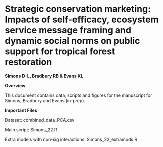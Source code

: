 # Strategic conservation marketing: Impacts of self-efficacy, ecosystem service message framing and dynamic social norms on public support for tropical forest restoration

**Simons D-L, Bradbury RB & Evans KL**
 
**Overview**

This document contains data, scripts and figures for the manuscript for Simons, Bradbury and Evans (in-prep). 

**Important Files**

Dataset: combined_data_PCA.csv

Main script: Simons_22.R

Extra models with non-sig interactions: Simons_22_extramods.R
